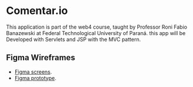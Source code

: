 # Comentar.io
This application is part of the web4 course, taught by Professor Roni Fabio Banazewski at Federal Technological University of Paraná. this app will be Developed with Servlets and JSP with the MVC pattern.

## Figma Wireframes
- [Figma screens](https://www.figma.com/file/uzKsc0W9SerosZ5Mmu0FdV/comentar.io).
- [Figma prototype]( https://www.figma.com/proto/uzKsc0W9SerosZ5Mmu0FdV/comentar.io?page-id=0%3A1&node-id=0%3A1&viewport=241%2C48%2C0.1&scaling=contain&starting-point-node-id=3%3A2).

